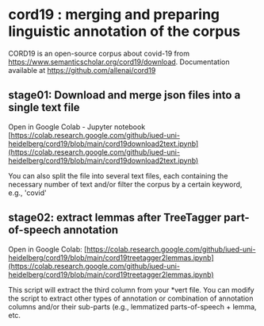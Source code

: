 # cord19 : merging and preparing linguistic annotation of the corpus
CORD19 is an open-source corpus about covid-19 from  https://www.semanticscholar.org/cord19/download. Documentation available at https://github.com/allenai/cord19

## stage01: Download and merge json files into a single text file
Open in Google Colab - Jupyter notebook [https://colab.research.google.com/github/iued-uni-heidelberg/cord19/blob/main/cord19download2text.ipynb](https://colab.research.google.com/github/iued-uni-heidelberg/cord19/blob/main/cord19download2text.ipynb)

You can also split the file into several text files, each containing the necessary number of text and/or filter the corpus by a certain keyword, e.g., 'covid'

## stage02: extract lemmas after TreeTagger part-of-speech annotation
Open in Google Colab: [https://colab.research.google.com/github/iued-uni-heidelberg/cord19/blob/main/cord19treetagger2lemmas.ipynb](https://colab.research.google.com/github/iued-uni-heidelberg/cord19/blob/main/cord19treetagger2lemmas.ipynb)

This script will extract the third column from your \*vert file. You can modify the script to extract other types of annotation or combination of annotation columns and/or their sub-parts (e.g., lemmatized parts-of-speech + lemma, etc.


